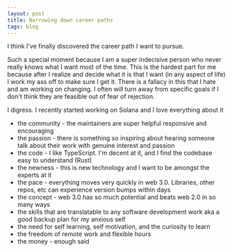 ```yaml
---
layout: post
title: Narrowing down career paths
tags: blog
---
```



I think I've finally discovered the career path I want to pursue. 

Such a special moment because I am a super indecisive person who never really knows what I want most of the time. This is the hardest part for me because after I realize and decide what it is that I want (in any aspect of life) I work my ass off to make sure I get it. There is a fallacy in this that I hate and am working on changing. I often will turn away from specific goals if I don't think they are feasible out of fear of rejection. 

I digress. I recently started working on Solana and I love everything about it
- the community - the maintainers are super helpful responsive and encouraging
- the passion - there is something so inspiring about hearing someone talk about their work with genuine interest and passion 
- the code - I like TypeScript. I'm decent at it, and I find the codebase easy to understand (Rust)
- the newness - this is new technology and I want to be amongst the experts at it
- the pace - everything moves very quickly in web 3.0. Libraries, other repos, etc can experience version bumps within days
- the concept - web 3.0 has so much potential and beats web 2.0 in so many ways
- the skills that are translatable to any software development work aka a good backup plan for my anxious self
- the need for self learning, self motivation, and the curiosity to learn
- the freedom of remote work and flexible hours
- the money - enough said
